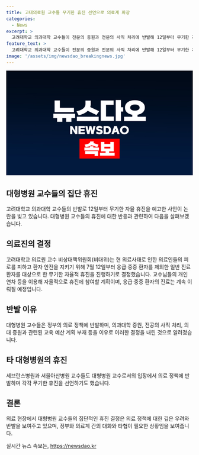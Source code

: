 ```yaml
---
title: 고대의료원 교수들 무기한 휴진 선언으로 의료계 파장
categories:
  - News
excerpt: >
  고려대학교 의과대학 교수들이 전문의 증원과 전문의 사직 처리에 반발해 12일부터 무기한 자율 휴진을 결정했다. 80%의 교수가 휴진에 찬성하며 응급·중증 환자 진료는 계속되지만, 평소 진료는 중단된다. 이들은 정부의 의대 증원 결정과 전공의 사직 처리에 반대하며 현 의료사태의 과로를 피하고 환자 안전을 지키기 위한 것이라 주장했다. 대형병원 교수들의 반발은 세부란스병원과 서울아산병원에서도 이어졌지만, 병원 운영에 큰 영향은 없는 상황이다.
feature_text: >
  고려대학교 의과대학 교수들이 전문의 증원과 전문의 사직 처리에 반발해 12일부터 무기한 자율 휴진을 결정했다. 80%의 교수가 휴진에 찬성하며 응급·중증 환자 진료는 계속되지만, 평소 진료는 중단된다. 이들은 정부의 의대 증원 결정과 전공의 사직 처리에 반대하며 현 의료사태의 과로를 피하고 환자 안전을 지키기 위한 것이라 주장했다. 대형병원 교수들의 반발은 세부란스병원과 서울아산병원에서도 이어졌지만, 병원 운영에 큰 영향은 없는 상황이다.
image: '/assets/img/newsdao_breakingnews.jpg'
---
```


<p><img src="/assets/img/newsdao_breakingnews.jpg" alt="ontimetimes 속보" /></p>

<h2 data-ke-size="size26">대형병원 교수들의 집단 휴진</h2>

<p data-ke-size="size16">고려대학교 의과대학 교수들의 반발로 12일부터 무기한 자율 휴진을 예고한 사안이 논란을 빚고 있습니다. 대형병원 교수들의 휴진에 대한 반응과 관련하여 다음을 살펴보겠습니다.</p>

<h2 data-ke-size="size26">의료진의 결정</h2>

<p data-ke-size="size16">고려대학교 의료원 교수 비상대책위원회(비대위)는 현 의료사태로 인한 의료인들의 피로를 피하고 환자 안전을 지키기 위해 7월 12일부터 응급·중증 환자를 제외한 일반 진료 환자를 대상으로 한 무기한 자율적 휴진을 진행하기로 결정했습니다. 교수님들의 개인 연차 등을 이용해 자율적으로 휴진에 참여할 계획이며, 응급·중증 환자의 진료는 계속 이뤄질 예정입니다.</p>

<h2 data-ke-size="size26">반발 이유</h2>

<p data-ke-size="size16">대형병원 교수들은 정부의 의료 정책에 반발하며, 의과대학 증원, 전공의 사직 처리, 의대 증원과 관련된 교육 예산 계획 부재 등을 이유로 이러한 결정을 내린 것으로 알려졌습니다.</p>

<h2 data-ke-size="size26">타 대형병원의 휴진</h2>

<p data-ke-size="size16">세브란스병원과 서울아산병원 교수들도 대형병원 교수로서의 입장에서 의료 정책에 반발하며 각각 무기한 휴진을 선언하기도 했습니다.</p>

<h2 data-ke-size="size26">결론</h2>

<p data-ke-size="size16">의료 현장에서 대형병원 교수들의 집단적인 휴진 결정은 의료 정책에 대한 깊은 우려와 반발을 보여주고 있으며, 정부와 의료계 간의 대화와 타협이 필요한 상황임을 보여줍니다.</p>
실시간 뉴스 속보는, <a href="https://newsdao.kr" rel="dofollow">https://newsdao.kr</a>



